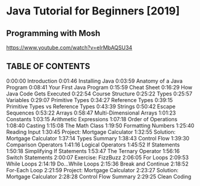 # Java Tutorial for Beginners [2019]
## Programming with Mosh
https://www.youtube.com/watch?v=eIrMbAQSU34

## TABLE OF CONTENTS 
0:00:00 Introduction 
0:01:46 Installing Java
0:03:59 Anatomy of a Java Program 
0:08:41 Your First Java Program 
0:15:59 Cheat Sheet 
0:16:29 How Java Code Gets Executed 
0:22:54 Course Structure
0:25:22 Types
0:25:57 Variables
0:29:07 Primitive Types
0:34:27 Reference Types
0:39:15 Primitive Types vs Reference Types 
0:43:39 Strings
0:50:42 Escape Sequences 
0:53:22 Arrays
0:58:47 Multi-Dimensional Arrays 
1:01:23 Constants
1:03:15 Arithmetic Expressions 
1:07:18 Order of Operations 
1:08:40 Casting
1:15:08 The Math Class 
1:19:50 Formatting Numbers 
1:25:40 Reading Input
1:30:45 Project: Mortgage Calculator 
1:32:55 Solution: Mortgage Calculator 
1:37:14 Types Summary
1:38:43 Control Flow 
1:39:30 Comparison Operators 
1:41:16 Logical Operators
1:45:52 If Statements
1:50:18 Simplifying If Statements 
1:53:47 The Ternary Operator
1:56:16 Switch Statements
2:00:07 Exercise: FizzBuzz
2:06:05 For Loops
2:09:53 While Loops
2:14:19 Do...While Loops
2:15:36 Break and Continue
2:18:52 For-Each Loop
2:21:59 Project: Mortgage Calculator 
2:23:27 Solution: Mortgage Calculator 
2:28:28 Control Flow Summary 
2:29:25 Clean Coding
